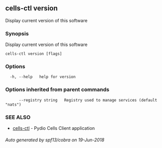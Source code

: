 ## cells-ctl version

Display current version of this software

### Synopsis

Display current version of this software

```
cells-ctl version [flags]
```

### Options

```
  -h, --help   help for version
```

### Options inherited from parent commands

```
      --registry string   Registry used to manage services (default "nats")
```

### SEE ALSO

* [cells-ctl](cells-ctl)	 - Pydio Cells Client application

###### Auto generated by spf13/cobra on 19-Jun-2018
